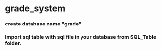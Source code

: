 # grade_system
### create database name "grade"
### Import sql table with sql file in your database from SQL_Table folder.
